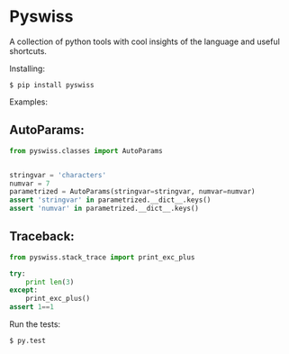 Pyswiss
========
A collection of python tools with cool insights of the language and useful shortcuts.

Installing:

    $ pip install pyswiss

Examples:

AutoParams:
-----------

```python
from pyswiss.classes import AutoParams


stringvar = 'characters'
numvar = 7
parametrized = AutoParams(stringvar=stringvar, numvar=numvar)
assert 'stringvar' in parametrized.__dict__.keys()
assert 'numvar' in parametrized.__dict__.keys()
```

Traceback:
----------

```python
from pyswiss.stack_trace import print_exc_plus

try:
    print len(3)
except:
    print_exc_plus()
assert 1==1
```

Run the tests:

    $ py.test